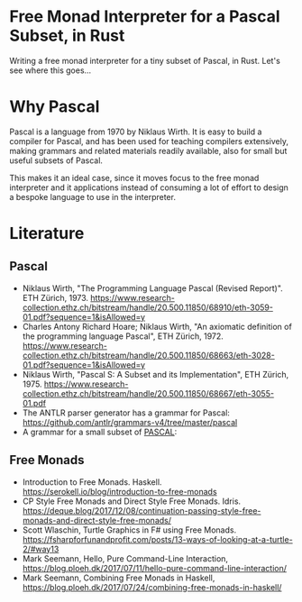 # Free Monad Interpreter for a Pascal Subset, in Rust
Writing a free monad interpreter for a tiny subset of Pascal, in Rust.
Let's see where this goes...


# Why Pascal
Pascal is a language from 1970 by Niklaus Wirth. 
It is easy to build a compiler for Pascal, and has been used for teaching compilers extensively,
making grammars and related materials readily available, also for small but useful subsets of Pascal.

This makes it an ideal case, since it moves focus to the free monad interpreter and it applications
instead of consuming a lot of effort to design a bespoke language to use in the interpreter.

# Literature
## Pascal
- Niklaus Wirth, "The Programming Language Pascal (Revised Report)". ETH Zürich, 1973. https://www.research-collection.ethz.ch/bitstream/handle/20.500.11850/68910/eth-3059-01.pdf?sequence=1&isAllowed=y
- Charles Antony Richard Hoare; Niklaus Wirth, "An axiomatic definition of the programming language Pascal", ETH Zürich, 1972. https://www.research-collection.ethz.ch/bitstream/handle/20.500.11850/68663/eth-3028-01.pdf?sequence=1&isAllowed=y
- Niklaus Wirth, "Pascal S: A Subset and its Implementation", ETH Zürich, 1975. https://www.research-collection.ethz.ch/bitstream/handle/20.500.11850/68667/eth-3055-01.pdf
- The ANTLR parser generator has a grammar for Pascal: https://github.com/antlr/grammars-v4/tree/master/pascal
- A grammar for a small subset of [PASCAL](https://www2.seas.gwu.edu/~hchoi/teaching/cs160d/pascal.pdf):
## Free Monads
- Introduction to Free Monads. Haskell. https://serokell.io/blog/introduction-to-free-monads
- CP Style Free Monads and Direct Style Free Monads. Idris. https://deque.blog/2017/12/08/continuation-passing-style-free-monads-and-direct-style-free-monads/
- Scott Wlaschin, Turtle Graphics in F# using Free Monads. https://fsharpforfunandprofit.com/posts/13-ways-of-looking-at-a-turtle-2/#way13 
- Mark Seemann, Hello, Pure Command-Line Interaction, https://blog.ploeh.dk/2017/07/11/hello-pure-command-line-interaction/
- Mark Seemann, Combining Free Monads in Haskell, https://blog.ploeh.dk/2017/07/24/combining-free-monads-in-haskell/


